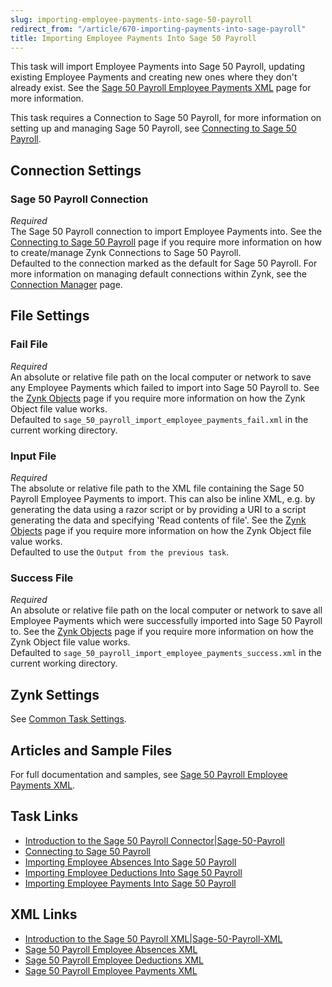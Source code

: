```yaml
---
slug: importing-employee-payments-into-sage-50-payroll
redirect_from: "/article/670-importing-payments-into-sage-payroll"
title: Importing Employee Payments Into Sage 50 Payroll
---
```

This task will import Employee Payments into Sage 50 Payroll, updating existing Employee Payments and creating new ones where they don't already exist. See the [Sage 50 Payroll Employee Payments XML](sage-50-payroll-employee-payments-xml) page for more information.

This task requires a Connection to Sage 50 Payroll, for more information on setting up and managing Sage 50 Payroll, see [Connecting to Sage 50 Payroll](connecting-to-sage-50-payroll).

## Connection Settings  
### Sage 50 Payroll Connection
_Required_  
The Sage 50 Payroll connection to import Employee Payments into. See the [Connecting to Sage 50 Payroll](connecting-to-sage-50-payroll) page if you require more information on how to create/manage Zynk Connections to Sage 50 Payroll.  
Defaulted to the connection marked as the default for Sage 50 Payroll. For more information on managing default connections within Zynk, see the [Connection Manager](connection-manager) page.

## File Settings
### Fail File
_Required_  
An absolute or relative file path on the local computer or network to save any Employee Payments which failed to import into Sage 50 Payroll to. See the [Zynk Objects](zynk-objects) page if you require more information on how the Zynk Object file value works.  
Defaulted to `sage_50_payroll_import_employee_payments_fail.xml` in the current working directory.  

### Input File
_Required_  
The absolute or relative file path to the XML file containing the Sage 50 Payroll Employee Payments to import. This can also be inline XML, e.g. by generating the data using a razor script or by providing a URI to a script generating the data and specifying 'Read contents of file'. See the [Zynk Objects](zynk-objects) page if you require more information on how the Zynk Object file value works.  
Defaulted to use the `Output from the previous task`.

### Success File
_Required_  
An absolute or relative file path on the local computer or network to save all Employee Payments which were successfully imported into Sage 50 Payroll to. See the [Zynk Objects](zynk-objects) page if you require more information on how the Zynk Object file value works.  
Defaulted to `sage_50_payroll_import_employee_payments_success.xml` in the current working directory.

## Zynk Settings
See [Common Task Settings](common-task-settings).

## Articles and Sample Files
For full documentation and samples, see [Sage 50 Payroll Employee Payments XML](sage-50-payroll-employee-payments-xml).

## Task Links
- [Introduction to the Sage 50 Payroll Connector|Sage-50-Payroll](introduction-to-the-sage-50-payroll-connector|sage-50-payroll)
- [Connecting to Sage 50 Payroll](connecting-to-sage-50-payroll)
- [Importing Employee Absences Into Sage 50 Payroll](importing-employee-absences-into-sage-50-payroll)
- [Importing Employee Deductions Into Sage 50 Payroll](importing-employee-deductions-into-sage-50-payroll)
- [Importing Employee Payments Into Sage 50 Payroll](importing-employee-payments-into-sage-50-payroll)

## XML Links
- [Introduction to the Sage 50 Payroll XML|Sage-50-Payroll-XML](introduction-to-the-sage-50-payroll-xml|sage-50-payroll-xml)
- [Sage 50 Payroll Employee Absences XML](sage-50-payroll-employee-absences-xml)
- [Sage 50 Payroll Employee Deductions XML](sage-50-payroll-employee-deductions-xml)
- [Sage 50 Payroll Employee Payments XML](sage-50-payroll-employee-payments-xml)